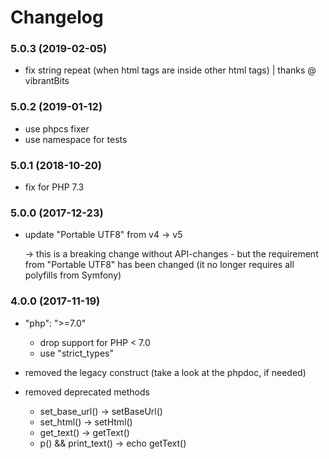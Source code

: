 # Changelog

### 5.0.3 (2019-02-05)
- fix string repeat (when html tags are inside other html tags) | thanks @ vibrantBits


### 5.0.2 (2019-01-12)

- use phpcs fixer
- use namespace for tests


### 5.0.1 (2018-10-20)

- fix for PHP 7.3


### 5.0.0 (2017-12-23)

- update "Portable UTF8" from v4 -> v5
  
  -> this is a breaking change without API-changes - but the requirement from 
  "Portable UTF8" has been changed (it no longer requires all polyfills from Symfony)


### 4.0.0 (2017-11-19)
- "php": ">=7.0" 
  * drop support for PHP < 7.0
  * use "strict_types"
  
- removed the legacy construct (take a look at the phpdoc, if needed)  
  
- removed deprecated methods
  * set_base_url() -> setBaseUrl()
  * set_html() -> setHtml()
  * get_text() -> getText() 
  * p() && print_text() -> echo getText()